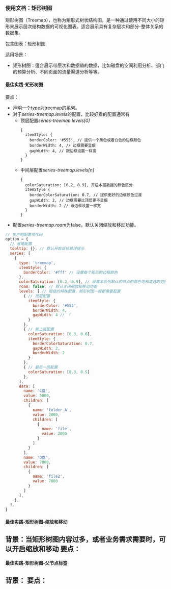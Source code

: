 ### 使用文档：矩形树图
矩形树图（Treemap），也称为矩形式树状结构图，是一种通过使用不同大小的矩形来展示层次结构数据的可视化图表。适合展示具有复杂层次和部分-整体关系的数据集。

包含图表：矩形树图

适用场景：
- 矩形树图：适合展示带层次和数据值的数据，比如磁盘的空间利用分析、部门的预算分析、不同页面的流量渠道分析等等。

#### 最佳实践-矩形树图
要点：
- 声明一个*type*为treemap的系列。
- 对于*series-treemap.levels*的配置，比较好看的配置通常有
  - 顶层配置*series-treemap.levels\[0\]*
    ```
    {
      itemStyle: {
        borderColor: '#555', // 提供一个黑色或者白色的边框颜色
        borderWidth: 4, // 边框需要显眼
        gapWidth: 4, // 跟边框设置一样宽
      }
    }
    ```
  - 中间层配置*series-treemap.levels\[n\]*
    ```
    {
      colorSaturation: [0.2, 0.9], 开启本层数据的颜色区分
      itemStyle {
        borderColorSaturation: 0.7, // 提供更好的边框颜色过渡
        gapWidth: 2, // 边框需要比顶层更不显眼
        borderWidth: 2 // 跟边框设置一样宽
      }
    }
    ```
- 配置*series-treemap.roam*为false，默认关闭缩放和移动功能。

```jsx file="runtime.jsx"
// 仅声明配置项代码
option = {
  // 省略配置
  tooltip: {}, // 默认开启鼠标悬浮提示
  series: [
    {
      type: 'treemap',
      itemStyle: {
        borderColor: '#fff' // 设置每个矩形的边框颜色
      },
      colorSaturation: [0.2, 0.9], // 设置本系列默认的节点的颜色饱和度选取范围
      roam: false, // 默认关闭缩放和移动功能
      levels: [ // 层级的特殊配置，矩形树图一般都需要配置
        { // 顶层配置
          itemStyle: {
            borderColor: '#555',
            borderWidth: 4,
            gapWidth: 4 // 『
          }
        },
        { // 第二层配置
          colorSaturation: [0.3, 0.6],
          itemStyle: {
            borderColorSaturation: 0.7,
            gapWidth: 2,
            borderWidth: 2
          }
        },
        { // 最后一层配置
          colorSaturation: [0.3, 0.5]
        },
      ],
      data: [
        name: 'C盘',
        value: 5000,
        children: [
          {
            name: 'folder_A',
            value: 2000,
            children: [
              {
                name: 'file',
                value: 2000
              }
            ]
          }
        ],
        name: 'D盘',
        value: 7000,
        children: [
          {
            name: 'file2',
            value: 7000
          }
        ]
      ],
    },
  ],
}
```

#### 最佳实践-矩形树图-缩放和移动
背景：当矩形树图内容过多，或者业务需求需要时，可以开启缩放和移动
要点：
- 



#### 最佳实践-矩形树图-父节点标签
背景：
要点：
- 